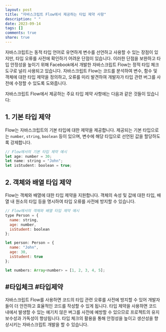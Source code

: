 ```yaml
---
layout: post
title: "자바스크립트 Flow에서 제공하는 타입 제약 사항"
description: " "
date: 2023-09-14
tags: []
comments: true
share: true
---
```


자바스크립트는 동적 타입 언어로 유연하게 변수를 선언하고 사용할 수 있는 장점이 있지만, 타입 오류를 사전에 확인하기 어려운 단점이 있습니다. 이러한 단점을 보완하고 타입 안정성을 높이기 위해 Facebook에서 개발한 자바스크립트 Flow는 정적 타입 체크 도구로 널리 사용되고 있습니다. 자바스크립트 Flow는 코드를 분석하여 변수, 함수 및 객체에 대한 타입 제약을 정의하고, 오류를 미리 발견하여 개발자가 타입 관련 버그를 사전에 수정할 수 있도록 도와줍니다.

자바스크립트 Flow에서 제공하는 주요 타입 제약 사항에는 다음과 같은 것들이 있습니다:

## 1. 기본 타입 제약
Flow는 자바스크립트의 기본 타입에 대한 제약을 제공합니다. 제공되는 기본 타입으로는 `number`, `string`, `boolean` 등이 있으며, 변수에 해당 타입으로 선언된 값을 할당하도록 강제합니다.

```javascript
// Flow에서의 기본 타입 제약 예시
let age: number = 30;
let name: string = "John";
let isStudent: boolean = true;
```

## 2. 객체와 배열 타입 제약
Flow는 객체와 배열에 대한 타입 제약을 지원합니다. 객체의 속성 및 값에 대한 타입, 배열 내 원소의 타입 등을 명시하여 타입 오류를 사전에 방지할 수 있습니다.

```javascript
// Flow에서의 객체와 배열 타입 제약 예시
type Person = {
  name: string,
  age: number,
  isStudent: boolean
};

let person: Person = {
  name: "John",
  age: 30,
  isStudent: true
};

let numbers: Array<number> = [1, 2, 3, 4, 5];
```

## #타입체크 #타입제약

자바스크립트 Flow를 사용하면 코드의 타입 관련 오류를 사전에 방지할 수 있어 개발자들이 더 안전하고 효율적인 코드를 작성할 수 있게 됩니다. 타입 제약을 사용하면 코드 내에서 발생할 수 있는 예기치 않은 버그를 사전에 예방할 수 있으므로 프로젝트의 유지 보수성과 가독성이 향상됩니다. 타입 체크의 활용을 통해 안정성을 높이고 생산성을 향상시키는 자바스크립트 개발을 할 수 있습니다.